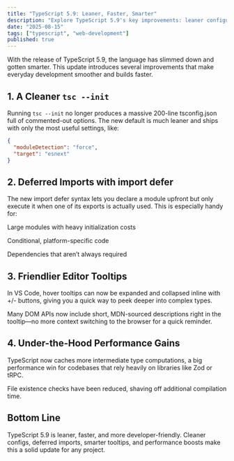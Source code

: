 ```yaml
---
title: "TypeScript 5.9: Leaner, Faster, Smarter"
description: "Explore TypeScript 5.9's key improvements: leaner configuration files, deferred imports for better performance, enhanced editor tooltips, and significant compilation speed improvements."
date: "2025-08-15"
tags: ["typescript", "web-development"]
published: true
---
```


With the release of TypeScript 5.9, the language has slimmed down and gotten smarter. This update introduces several improvements that make everyday development smoother and builds faster.

## 1. A Cleaner ```tsc --init```

Running ```tsc --init``` no longer produces a massive 200-line tsconfig.json full of commented-out options.
The new default is much leaner and ships with only the most useful settings, like:

```json
{
  "moduleDetection": "force",
  "target": "esnext"
}
```

## 2. Deferred Imports with import defer

The new import defer syntax lets you declare a module upfront but only execute it when one of its exports is actually used.
This is especially handy for:

Large modules with heavy initialization costs

Conditional, platform-specific code

Dependencies that aren’t always required

## 3. Friendlier Editor Tooltips

In VS Code, hover tooltips can now be expanded and collapsed inline with +/- buttons, giving you a quick way to peek deeper into complex types.

Many DOM APIs now include short, MDN-sourced descriptions right in the tooltip—no more context switching to the browser for a quick reminder.

## 4. Under-the-Hood Performance Gains

TypeScript now caches more intermediate type computations, a big performance win for codebases that rely heavily on libraries like Zod or tRPC.

File existence checks have been reduced, shaving off additional compilation time.

## Bottom Line

TypeScript 5.9 is leaner, faster, and more developer-friendly.
Cleaner configs, deferred imports, smarter tooltips, and performance boosts make this a solid update for any project.